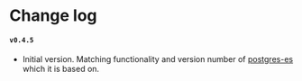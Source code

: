 # Change log

#### `v0.4.5`
- Initial version. Matching functionality and version number of [postgres-es](https://github.com/serverlesstechnology/postgres-es) which it is based on.